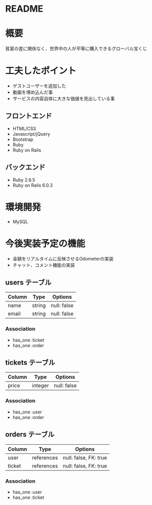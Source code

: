 # README
# 概要
貧富の差に関係なく、世界中の人が平等に購入できるグローバル宝くじ

# 工夫したポイント
* ゲストユーザーを追加した
* 動画を埋め込んだ事
* サービスの内容自体に大きな価値を見出している事

## フロントエンド
* HTML/CSS
* Javascript/jQuery
* Bootstrap
* Ruby
* Ruby on Rails

## バックエンド
* Ruby 2.6.5
* Ruby on Rails 6.0.3

# 環境開発
* MySQL

# 今後実装予定の機能
* 金額をリアルタイムに反映させるOdometerの実装
* チャット、コメント機能の実装



## users テーブル

| Column             | Type   | Options     |
| ------------------ | ------ | ------------|
| name               | string | null: false |
| email              | string | null: false |

### Association

- has_one :ticket
- has_one :order


## tickets テーブル

| Column           | Type       | Options               |
| ---------------- | ---------- | --------------------- |
| price            | integer    | null: false           |

### Association

- has_one :user
- has_one :order


## orders テーブル

| Column | Type       | Options               |
| ------ | ---------- | --------------------- |
| user   | references | null: false, FK: true |
| ticket | references | null: false, FK: true |

### Association

- has_one :user
- has_one :ticket
